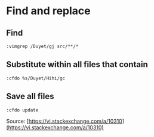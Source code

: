 # Find and replace

## Find

```text
:vimgrep /Duyet/gj src/**/*
```

## **Substitute within all files that contain**

```text
:cfdo %s/Duyet/Hihi/gc
```

## Save all files

```text
:cfdo update
```

Source: [https://vi.stackexchange.com/a/10310](https://vi.stackexchange.com/a/10310)

